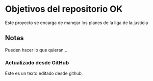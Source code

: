 # Objetivos del repositorio OK

Este proyecto se encarga de manejar los planes de la liga de la justicia


## Notas
Pueden hacer lo que quieran...

### Actualizado desde GitHub
Este es un texto editado desde github.
